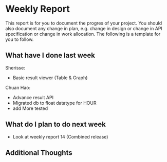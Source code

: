 # Weekly Report

This report is for you to document the progres of your project. You should also document any change in plan, e.g. change in design or change in API specification or change in work allocation. The following is a template for you to follow.

## What have I done last week

Sherisse:
- Basic result viewer (Table & Graph)

Chuan Hao:  
- Advance result API
- Migrated db to float datatype for HOUR
- add More tested

## What do I plan to do next week

- Look at weekly report 14 (Combined release)

## Additional Thoughts

